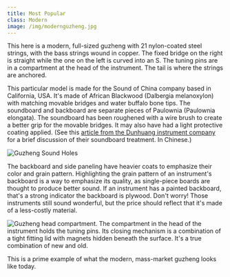 ```yaml
---
title: Most Popular
class: Modern
image: /img/modernguzheng.jpg
---
```

This here is a modern, full-sized guzheng with 21 nylon-coated steel strings, with the bass strings wound in copper. The fixed bridge on the right is straight while the one on the left is curved into an S. The tuning pins are in a compartment at the head of the instrument. The tail is where the strings are anchored.

This particular model is made for the Sound of China company based in California, USA. It's made of African Blackwood (Dalbergia melanoxylon) with matching movable bridges and water buffalo bone tips. The soundboard and backboard are separate pieces of Paulownia (Paulownia elongata). The soundboard has been roughened with a wire brush to create a better grip for the movable bridges. It may also have had a light protective coating applied. (See this [article from the Dunhuang instrument company](http://www.sh-dunhuang.com/maintain_detail.asp?id=418) for a brief discussion of their soundboard treatment. In Chinese.)

![Guzheng Sound Holes](/img/guzhengsoundholes.jpg)

The backboard and side paneling have heavier coats to emphasize their color and grain pattern. Highlighting the grain pattern of an instrument's backboard is a way to emphasize its quality, as single-piece boards are thought to produce better sound. If an instrument has a painted backboard, that's a strong indicator the backboard is plywood. Don't worry! Those instruments still sound wonderful, but the price should reflect that it's made of a less-costly material.

![Guzheng head compartment.](/img/modernguzhengheadcompartment.jpg)
The compartment in the head of the instrument holds the tuning pins. Its closing mechanism is a combination of a tight fitting lid with magnets hidden beneath the surface. It's a true combination of new and old.

This is a prime example of what the modern, mass-market guzheng looks like today.
